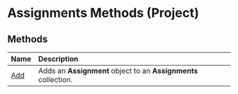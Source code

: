
# Assignments Methods (Project)

## Methods



|**Name**|**Description**|
|:-----|:-----|
| [Add](c135a80e-1fb9-32e3-864e-f701c1947ca4.md)|Adds an  **Assignment** object to an **Assignments** collection.|
